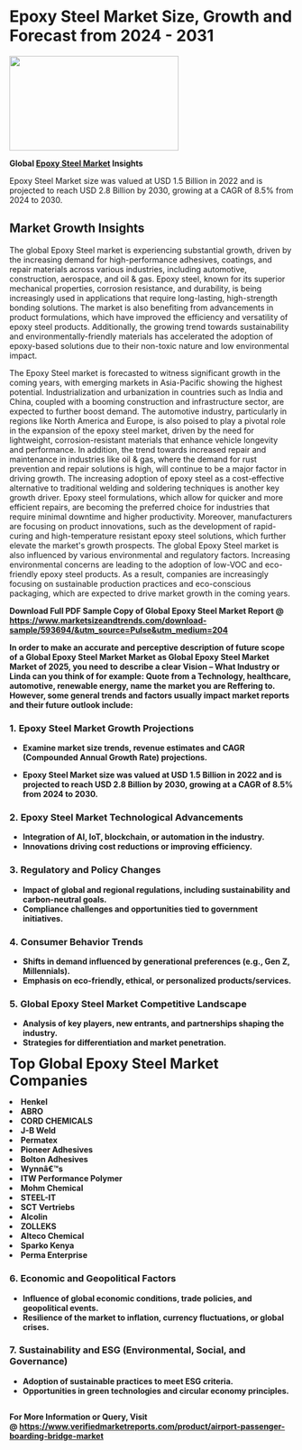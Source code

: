 <H1>Epoxy Steel Market Size, Growth and Forecast from 2024 - 2031</H1><img class="aligncenter size-medium wp-image-584254" src="https://thirdeyenews.in/wp-content/uploads/2024/09/Global-Market-Research-300x168.jpeg" alt="" width="300" height="168" /><p><strong>Global&nbsp;<a href="https://www.marketsizeandtrends.com/download-sample/593694/&amp;utm_source=Pulse&amp;utm_medium=204">Epoxy Steel Market</a> Insights</strong></p><p>Epoxy Steel Market size was valued at USD 1.5 Billion in 2022 and is projected to reach USD 2.8 Billion by 2030, growing at a CAGR of 8.5% from 2024 to 2030.</p><p><h2>Market Growth Insights</h2> <p>The global Epoxy Steel market is experiencing substantial growth, driven by the increasing demand for high-performance adhesives, coatings, and repair materials across various industries, including automotive, construction, aerospace, and oil & gas. Epoxy steel, known for its superior mechanical properties, corrosion resistance, and durability, is being increasingly used in applications that require long-lasting, high-strength bonding solutions. The market is also benefiting from advancements in product formulations, which have improved the efficiency and versatility of epoxy steel products. Additionally, the growing trend towards sustainability and environmentally-friendly materials has accelerated the adoption of epoxy-based solutions due to their non-toxic nature and low environmental impact.</p> <p><strong></strong></p> <p>The Epoxy Steel market is forecasted to witness significant growth in the coming years, with emerging markets in Asia-Pacific showing the highest potential. Industrialization and urbanization in countries such as India and China, coupled with a booming construction and infrastructure sector, are expected to further boost demand. The automotive industry, particularly in regions like North America and Europe, is also poised to play a pivotal role in the expansion of the epoxy steel market, driven by the need for lightweight, corrosion-resistant materials that enhance vehicle longevity and performance. In addition, the trend towards increased repair and maintenance in industries like oil & gas, where the demand for rust prevention and repair solutions is high, will continue to be a major factor in driving growth. The increasing adoption of epoxy steel as a cost-effective alternative to traditional welding and soldering techniques is another key growth driver. Epoxy steel formulations, which allow for quicker and more efficient repairs, are becoming the preferred choice for industries that require minimal downtime and higher productivity. Moreover, manufacturers are focusing on product innovations, such as the development of rapid-curing and high-temperature resistant epoxy steel solutions, which further elevate the market's growth prospects. The global Epoxy Steel market is also influenced by various environmental and regulatory factors. Increasing environmental concerns are leading to the adoption of low-VOC and eco-friendly epoxy steel products. As a result, companies are increasingly focusing on sustainable production practices and eco-conscious packaging, which are expected to drive market growth in the coming years. <p><strong></p><p><span class=""><strong>Download Full PDF Sample Copy of Global Epoxy Steel Market Report</strong> @ <a href="https://www.marketsizeandtrends.com/download-sample/593694/&amp;utm_source=Pulse&amp;utm_medium=204" target="_blank">https://www.marketsizeandtrends.com/download-sample/593694/&amp;utm_source=Pulse&amp;utm_medium=204</a></span></p><p>In order to make an accurate and perceptive description of future scope of a Global&nbsp;Epoxy Steel Market Market as Global&nbsp;Epoxy Steel Market Market of 2025, you need to describe a clear Vision &ndash; What Industry or Linda can you think of for example: Quote from a Technology, healthcare, automotive, renewable energy, name the market you are Reffering to. However, some general trends and factors usually impact market reports and their future outlook include:</p><h3>1.&nbsp;<strong>Epoxy Steel Market Growth Projections</strong></h3><ul><li>Examine market size trends, revenue estimates and CAGR (Compounded Annual Growth Rate) projections.</li><li><p>Epoxy Steel Market size was valued at USD 1.5 Billion in 2022 and is projected to reach USD 2.8 Billion by 2030, growing at a CAGR of 8.5% from 2024 to 2030.</p></li></ul><h3>2.&nbsp;<strong>Epoxy Steel Market Technological Advancements</strong></h3><ul><li>Integration of AI, IoT, blockchain, or automation in the industry.</li><li>Innovations driving cost reductions or improving efficiency.</li></ul><h3>3.&nbsp;<strong>Regulatory and Policy Changes</strong></h3><ul><li>Impact of global and regional regulations, including sustainability and carbon-neutral goals.</li><li>Compliance challenges and opportunities tied to government initiatives.</li></ul><h3>4.&nbsp;<strong>Consumer Behavior Trends</strong></h3><ul><li>Shifts in demand influenced by generational preferences (e.g., Gen Z, Millennials).</li><li>Emphasis on eco-friendly, ethical, or personalized products/services.</li></ul><h3>5.&nbsp;<strong>Global Epoxy Steel Market Competitive Landscape</strong></h3><ul><li>Analysis of key players, new entrants, and partnerships shaping the industry.</li><li>Strategies for differentiation and market penetration.</li></ul><p data-pm-slice="1 1 []"><span style="color: inherit; font-family: inherit; font-size: 25px;">Top Global Epoxy Steel Market Companies</span></p><div class="" data-test-id=""><p><li>Henkel</li><li> ABRO</li><li> CORD CHEMICALS</li><li> J-B Weld</li><li> Permatex</li><li> Pioneer Adhesives</li><li> Bolton Adhesives</li><li> Wynnâ€™s</li><li> ITW Performance Polymer</li><li> Mohm Chemical</li><li> STEEL-IT</li><li> SCT Vertriebs</li><li> Alcolin</li><li> ZOLLEKS</li><li> Alteco Chemical</li><li> Sparko Kenya</li><li> Perma Enterprise</li></p></div><h3>6.&nbsp;<strong>Economic and Geopolitical Factors</strong></h3><ul><li>Influence of global economic conditions, trade policies, and geopolitical events.</li><li>Resilience of the market to inflation, currency fluctuations, or global crises.</li></ul><h3>7.&nbsp;<strong>Sustainability and ESG (Environmental, Social, and Governance)</strong></h3><ul><li>Adoption of sustainable practices to meet ESG criteria.</li><li>Opportunities in green technologies and circular economy principles.</li></ul><h2><strong style="font-size: 14px;">For More Information or Query, Visit @&nbsp;</strong><a style="background-color: #ffffff; font-size: 14px;" href="https://www.marketsizeandtrends.com/report/epoxy-steel-market/" target="_blank">https://www.verifiedmarketreports.com/product/airport-passenger-boarding-bridge-market</a></h2>
